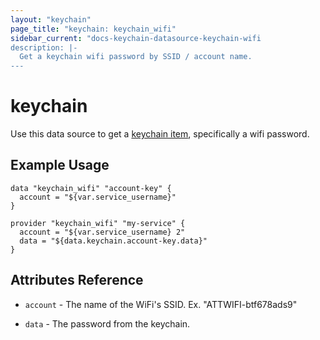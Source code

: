 ```yaml
---
layout: "keychain"
page_title: "keychain: keychain_wifi"
sidebar_current: "docs-keychain-datasource-keychain-wifi
description: |-
  Get a keychain wifi password by SSID / account name.
---
```


# keychain

Use this data source to get a [keychain item][1], specifically a wifi password.

## Example Usage

```hcl
data "keychain_wifi" "account-key" {
  account = "${var.service_username}"
}

provider "keychain_wifi" "my-service" {
  account = "${var.service_username} 2"
  data = "${data.keychain.account-key.data}"
}
```

## Attributes Reference

- `account` - The name of the WiFi's SSID. Ex. "ATTWIFI-btf678ads9"

- `data` - The password from the keychain.

[1]: https://developer.apple.com/documentation/security/keychain_services/keychain_items
